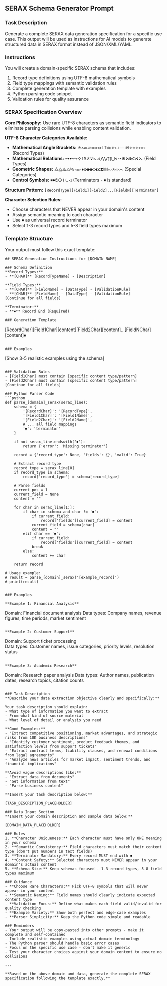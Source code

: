 ## SERAX Schema Generator Prompt

### Task Description
Generate a complete SERAX data generation specification for a specific use case. This output will be used as instructions for AI models to generate structured data in SERAX format instead of JSON/XML/YAML.

### Instructions
You will create a domain-specific SERAX schema that includes:
1. Record type definitions using UTF-8 mathematical symbols
2. Field type mappings with semantic validation rules
3. Complete generation template with examples
4. Python parsing code snippet
5. Validation rules for quality assurance

### SERAX Specification Overview

**Core Philosophy:** Use rare UTF-8 characters as semantic field indicators to eliminate parsing collisions while enabling content validation.

**UTF-8 Character Categories Available:**
- **Mathematical Angle Brackets:** ⟐⟑⟒⟓⟔⟕⟖⟗⟘⟙⟚⟛⟜⟝⟞⟟⟠⟡⟢⟣⟤⟥ (Record Types)
- **Mathematical Relations:** ⊶⊷⊸⊹⊺⊻⊼⊽⊾⊿⋀⋁⋂⋃⋄⋅⋆⋇⋈⋉⋊⋋ (Field Types)
- **Geometric Shapes:** ⧊⧋⧌⧍⧎⧏⧐⧑⧒⧓⧔⧕⧖⧗⧘⧙⧚⧛⧜⧝⧞⧟ (Special Categories)
- **Control Symbols:** ⏹⏺⏻⏼⏽⏾⏿ (Terminators - ⏹ is standard)

**Structure Pattern:** `[RecordType][Field1][Field2]...[FieldN][Terminator]`

**Character Selection Rules:**
- Choose characters that NEVER appear in your domain's content
- Assign semantic meaning to each character
- Use ⏹ as universal record terminator
- Select 1-3 record types and 5-8 field types maximum

### Template Structure

Your output must follow this exact template:

```
## SERAX Generation Instructions for [DOMAIN NAME]

### Schema Definition
**Record Types:**
- **[CHAR]** [RecordTypeName] - [Description]

**Field Types:**
- **[CHAR]** [FieldName] - [DataType] - [ValidationRule]
- **[CHAR]** [FieldName] - [DataType] - [ValidationRule]
[Continue for all fields]

**Terminator:**
- **⏹** Record End (Required)

### Generation Template
```
[RecordChar][Field1Char][content][Field2Char][content]...[FieldNChar][content]⏹
```

### Examples
```
[Show 3-5 realistic examples using the schema]
```

### Validation Rules
- [Field1Char] must contain [specific content type/pattern]
- [Field2Char] must contain [specific content type/pattern]
[Continue for all fields]

### Python Parser Code
```python
def parse_[domain]_serax(serax_line):
    schema = {
        '[RecordChar]': '[RecordType]',
        '[Field1Char]': '[Field1Name]',
        '[Field2Char]': '[Field2Name]',
        # ... all field mappings
        '⏹': 'terminator'
    }
    
    if not serax_line.endswith('⏹'):
        return {'error': 'Missing terminator'}
    
    record = {'record_type': None, 'fields': {}, 'valid': True}
    
    # Extract record type
    record_type = serax_line[0]
    if record_type in schema:
        record['record_type'] = schema[record_type]
    
    # Parse fields
    current_pos = 1
    current_field = None
    content = ""
    
    for char in serax_line[1:]:
        if char in schema and char != '⏹':
            if current_field:
                record['fields'][current_field] = content
            current_field = schema[char]
            content = ""
        elif char == '⏹':
            if current_field:
                record['fields'][current_field] = content
            break
        else:
            content += char
    
    return record

# Usage example:
# result = parse_[domain]_serax('[example_record]')
# print(result)
```
```

### Examples

**Example 1: Financial Analysis**
```
Domain: Financial document analysis
Data types: Company names, revenue figures, time periods, market sentiment
```

**Example 2: Customer Support**
```
Domain: Support ticket processing  
Data types: Customer names, issue categories, priority levels, resolution status
```

**Example 3: Academic Research**
```
Domain: Research paper analysis
Data types: Author names, publication dates, research topics, citation counts
```

### Task Description
**Describe your data extraction objective clearly and specifically:**

Your task description should explain:
- What type of information you want to extract
- From what kind of source material
- What level of detail or analysis you need

**Good Examples:**
- "Extract competitive positioning, market advantages, and strategic risks from 10K business descriptions"
- "Identify customer sentiment, product feedback themes, and satisfaction levels from support tickets"
- "Extract contract terms, liability clauses, and renewal conditions from legal agreements"
- "Analyze news articles for market impact, sentiment trends, and financial implications"

**Avoid vague descriptions like:**
- "Extract data from documents"
- "Get information from text"
- "Parse business content"

**Insert your task description below:**

[TASK_DESCRIPTION_PLACEHOLDER]

### Data Input Section
**Insert your domain description and sample data below:**

[DOMAIN_DATA_PLACEHOLDER]

### Rules
1. **Character Uniqueness:** Each character must have only ONE meaning in your schema
2. **Semantic Consistency:** Field characters must match their content type (don't put numbers in text fields)
3. **Terminator Mandatory:** Every record MUST end with ⏹
4. **Content Safety:** Selected characters must NEVER appear in your domain's actual content
5. **Schema Size:** Keep schemas focused - 1-3 record types, 5-8 field types maximum

### Guidance
- **Choose Rare Characters:** Pick UTF-8 symbols that will never appear in your content
- **Semantic Naming:** Field names should clearly indicate expected content type
- **Validation Focus:** Define what makes each field valid/invalid for quality checking
- **Example Variety:** Show both perfect and edge-case examples
- **Parser Simplicity:** Keep the Python code simple and readable

### Reminders
- Your output will be copy-pasted into other prompts - make it complete and self-contained
- Include realistic examples using actual domain terminology
- The Python parser should handle basic error cases
- Focus on the specific use case - don't make it generic
- Test your character choices against your domain content to ensure no collisions

---

**Based on the above domain and data, generate the complete SERAX specification following the template exactly.**

